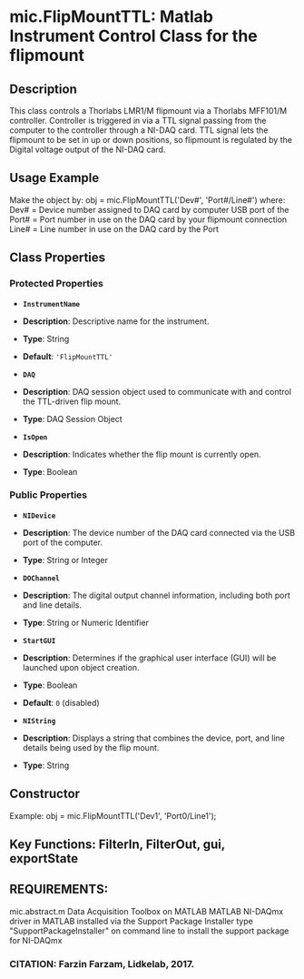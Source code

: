 # mic.FlipMountTTL: Matlab Instrument Control Class for the flipmount

## Description
This class controls a Thorlabs LMR1/M flipmount via a Thorlabs MFF101/M
controller.  Controller is triggered in via a TTL signal passing from the
computer to the controller through a NI-DAQ card. TTL signal lets the
flipmount to be set in up or down positions, so flipmount is regulated by
the Digital voltage output of the NI-DAQ card.

## Usage Example
Make the object by: obj = mic.FlipMountTTL('Dev#', 'Port#/Line#') where:
Dev#  = Device number assigned to DAQ card by computer USB port of the
Port# = Port number in use on the DAQ card by your flipmount connection
Line# = Line number in use on the DAQ card by the Port

## Class Properties

### Protected Properties

- **`InstrumentName`**
- **Description**: Descriptive name for the instrument.
- **Type**: String
- **Default**: `'FlipMountTTL'`

- **`DAQ`**
- **Description**: DAQ session object used to communicate with and control the TTL-driven flip mount.
- **Type**: DAQ Session Object

- **`IsOpen`**
- **Description**: Indicates whether the flip mount is currently open.
- **Type**: Boolean

### Public Properties

- **`NIDevice`**
- **Description**: The device number of the DAQ card connected via the USB port of the computer.
- **Type**: String or Integer

- **`DOChannel`**
- **Description**: The digital output channel information, including both port and line details.
- **Type**: String or Numeric Identifier

- **`StartGUI`**
- **Description**: Determines if the graphical user interface (GUI) will be launched upon object creation.
- **Type**: Boolean
- **Default**: `0` (disabled)

- **`NIString`**
- **Description**: Displays a string that combines the device, port, and line details being used by the flip mount.
- **Type**: String

## Constructor
Example: obj = mic.FlipMountTTL('Dev1', 'Port0/Line1');

## Key Functions: FilterIn, FilterOut, gui, exportState

## REQUIREMENTS:
mic.abstract.m
Data Acquisition Toolbox on MATLAB
MATLAB NI-DAQmx driver in MATLAB installed via the Support Package
Installer
type "SupportPackageInstaller" on command line to install the support
package for NI-DAQmx

### CITATION: Farzin Farzam, Lidkelab, 2017.

